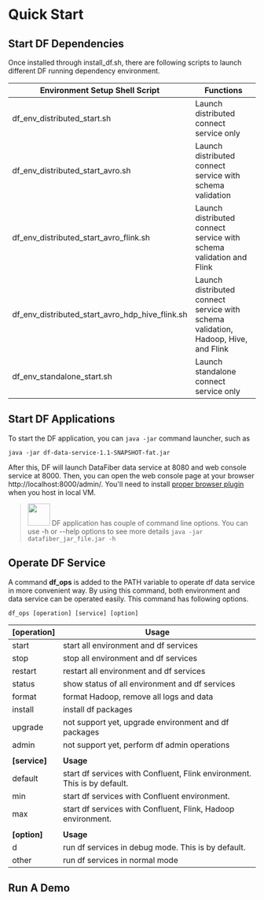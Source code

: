 # Quick Start
## Start DF Dependencies
Once installed through install_df.sh, there are following scripts to launch different DF running dependency environment.

| Environment Setup Shell Script  | Functions |
| ------------- | ------------- |
| df_env_distributed_start.sh  | Launch distributed connect service only |
| df_env_distributed_start_avro.sh  | Launch distributed connect service with schema validation  |
| df_env_distributed_start_avro_flink.sh | Launch distributed connect service with schema validation and Flink |
| df_env_distributed_start_avro_hdp_hive_flink.sh | Launch distributed connect service with schema validation, Hadoop, Hive, and Flink|
| df_env_standalone_start.sh | Launch standalone connect service only |

## Start DF Applications
To start the DF application, you can ```java -jar``` command launcher, such as 

    java -jar df-data-service-1.1-SNAPSHOT-fat.jar
After this, DF will launch DataFiber data service at 8080 and web console service at 8000. Then, you can open the web console page at your browser http://localhost:8000/admin/. You'll need to install [proper browser plugin](troubleshooting_area.html#Access-Control-Allow-Origin_header_access_is_not_allowed) when you host in local VM.

><img src="image/tip.jpg" width="45" height="45"/> DF application has couple of command line options. You can use -h or --help options to see more details ```java -jar datafiber_jar_file.jar -h```

## Operate DF Service
A command **df_ops** is added to the PATH variable to operate df data service in more convenient way. By using this command, both environment and data service can be operated easily. This command has following options.
    
    df_ops [operation] [service] [option]
    
|[operation]|Usage|
| ------------- | ------------- |
|start   |start all environment and df services| 
|stop   |stop all environment and df services| 
|restart   |restart all environment and df services| 
|status|show status of all environment and df services| 
|format|format Hadoop, remove all logs and data| 
|install|install df packages| 
|upgrade| not support yet, upgrade environment and df packages| 
|admin|not support yet, perform df admin operations| 
|||
|**[service]**|**Usage**|
|default   |start df services with Confluent, Flink environment. This is by default.| 
|min   |start df services with Confluent environment.| 
|max   |start df services with Confluent, Flink, Hadoop environment.| 
|||
|**[option]**|**Usage**|
|d|run df services in debug mode. This is by default.| 
|other|run df services in normal mode|  


## Run A Demo